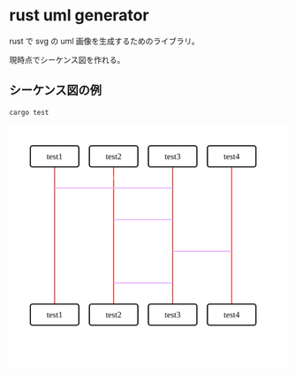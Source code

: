 # rust uml generator

rust で svg の uml 画像を生成するためのライブラリ。

現時点でシーケンス図を作れる。

## シーケンス図の例

```bash
cargo test
```

![sequence](img/sequence.svg)
